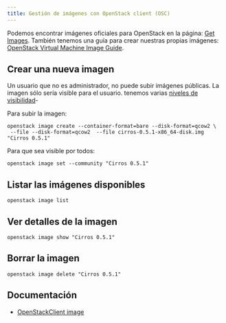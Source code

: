 ```yaml
---
title: Gestión de imágenes con OpenStack client (OSC)
---
```


Podemos encontrar imágenes oficiales para OpenStack en la página: [Get Images](https://docs.openstack.org/image-guide/obtain-images.html). También tenemos una guía para crear nuestras propias imágenes: [OpenStack Virtual Machine Image Guide](https://docs.openstack.org/image-guide/).

## Crear una nueva imagen

Un usuario que no es administrador, no puede subir imágenes públicas. La imagen sólo sería visible para el usuario. tenemos varias [niveles de visibilidad](https://wiki.openstack.org/wiki/Glance-v2-community-image-visibility-design)-

Para subir la imagen:

	openstack image create --container-format=bare --disk-format=qcow2 \
	 --file --disk-format=qcow2  --file cirros-0.5.1-x86_64-disk.img "Cirros 0.5.1"

Para que sea visible por todos:

    openstack image set --community "Cirros 0.5.1"

## Listar las imágenes disponibles

	openstack image list

## Ver detalles de la imagen

	openstack image show "Cirros 0.5.1"

## Borrar la imagen

	openstack image delete "Cirros 0.5.1"

## Documentación

* [OpenStackClient image](https://docs.openstack.org/python-openstackclient/latest/cli/command-objects/image-v2.html)